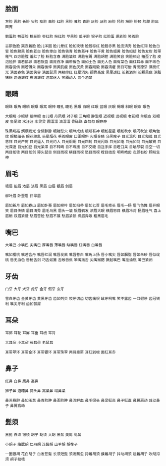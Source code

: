 ## 脸面

`方脸`
`圆脸`
`长脸`
`尖脸`
`瘦脸`
`白脸`
`红脸`
`黑脸`
`黄脸`
`青脸`
`灰脸`
`马脸`
`麻脸`
`怪脸`
`粉脸`
`脸颊`
`脸膛`
`脸庞`
`面庞`

`鹅蛋脸`
`鸭蛋脸`
`桃花脸`
`枣红脸`
`粉红脸`
`苹果脸`
`瓜子脸`
`猴子脸`
`红脸蛋`
`绷着脸`
`笑着脸`

`古铜色脸`
`哭丧着脸`
`脸儿浑圆`
`脸儿晕红`
`脸如玫瑰`
`脸膛棕红`
`脸膛赤黑`
`脸庞清秀`
`脸色红润`
`脸色白皙`
`脸色黝黑`
`脸色苍白`
`脸色惨白`
`脸色铁青`
`脸色慈祥`
`脸色干黄`
`脸色蜡黄`
`脸色如蜡`
`脸色发绀`
`脸带稚气`
`四方脸膛`
`羞红了脸`
`粉脸含春`
`满脸皱纹`
`满脸雀斑`
`满脸胡茬`
`满脸笑容`
`笑脸相迎`
`扭歪了脸`
`皮泡脸肿`
`面若鹅卵`
`面若银盘`
`面庞白净`
`面带赧色`
`面如土色`
`面无人色`
`面有菜色`
`面红耳赤`
`面不改色`
`面容俊俏`
`面若傅朱`
`面容憔悴`
`面黄肌瘦`
`面色灰黄`
`面容刚毅`
`面容清癯`
`面目可憎`
`青面獠牙`
`满面红光`
`满面春色`
`满面笑容`
`满面髭须`
`两颊绯红`
`红晕消失`
`颧骨高耸`
`黑里透红`
`长着酒刺`
`长颗黑痣`
`涂脂抹粉`
`两道皱纹`
`布满皱纹`
`酒窝迷人`
`笑靥动人`
`两个酒窝`

## 眼睛

`眼珠`
`眼角`
`眼梢`
`眼眶`
`眼窝`
`眼神`
`瞳孔`
`睫毛`
`黑眼`
`白眼`
`红眼`
`蓝眼`
`灰眼`
`褐眼`
`斜眼`
`眼帘`
`眼色`

`大眼睛`
`小眼睛`
`细眯眼`
`杏儿眼`
`丹凤眼`
`对子眼`
`三角眼`
`肿泡眼`
`近视眼`
`远视眼`
`老花眼`
`单眼皮`
`双眼皮`
`鱼尾纹`
`水汪汪`
`水灵灵`
`圆溜溜`
`滴溜溜`
`骨碌碌`
`直勾勾`
`眼睁睁`

`珠黑睛亮`
`炯炯发光`
`含情脉脉`
`眼射怒火`
`眼眯成线`
`眼睛有神`
`眼如星星`
`眼如秋水`
`眼闪秋波`
`眼角皱纹`
`眼梢细长`
`眼花缭乱`
`头晕烟花`
`垂着眼皮`
`口歪眼斜`
`火眼金睛`
`乌黑眸子`
`目光温和`
`目光和蔼`
`目光慈祥`
`目光严厉`
`目光逼人`
`目光灼人`
`目光炯炯`
`目光四射`
`目光闪烁`
`目光如电`
`目光如剑`
`目光敏锐`
`目光深邃`
`目光如豆`
`目光呆滞`
`目不转睛`
`目不暇接`
`目不交睫`
`目送手挥`
`目瞪口呆`
`目眦尽裂`
`目空一切`
`两目如锥`
`两目如剑`
`獐头鼠目`
`侧目而视`
`横目而视`
`怒目而视`
`瞠目结舌`
`明眸皓齿`
`左顾右盼`
`顾盼生神`

## 眉毛

`粗眉`
`细眉`
`浓眉`
`淡眉`
`黑眉`
`白眉`
`银眉`
`剑眉`

`柳叶眉`
`卧蚕眉`
`扫帚眉`

`眉如新月`
`眉如春山`
`眉如卧蚕`
`眉如柳叶`
`眉如扫帚`
`眉如匕首`
`眉毛修长`
`眉毛一扬`
`眉飞色舞`
`眉开眼笑`
`眉目传情`
`眉目清秀`
`眉毛乌黑`
`眉头一皱`
`银眉鹤发`
`浓眉大眼`
`横眉怒目`
`横眉冷对`
`扬眉吐气`
`喜上眉梢`
`双眉紧蹙`
`愁眉苦脸`
`愁眉不展`
`愁眉紧锁`
`挤眉弄眼`
`粗黑眉毛`

## 嘴巴

`大嘴巴`
`小嘴巴`
`尖嘴巴`
`厚嘴唇`
`薄嘴唇`
`缺嘴唇`
`红嘴唇`
`白嘴唇`

`嘴如樱桃`
`嘴若含丹`
`嘴唇红润`
`嘴唇发紫`
`嘴唇苍白`
`嘴角上扬`
`唇小嘴尖`
`唇如胭脂`
`唇如朱砂`
`唇似绽桃`
`唇无血色`
`唇枪舌剑`
`巧舌如簧`
`舌敞唇焦`
`笨嘴拙舌`
`尖嘴猴腮`
`撅起嘴巴`
`嘴挂油瓶`
`嘴巴紧闭`

## 牙齿

`门牙`
`大牙`
`犬牙`
`虎牙`
`金牙`
`假牙`
`虫牙`

`雪白牙齿`
`金黄牙齿`
`黄黑牙齿`
`齿如列贝`
`咬牙切齿`
`切齿痛恨`
`龇牙咧嘴`
`笑不露齿`
`一口假牙`
`齿冠锐利`
`嘴尖牙利`
`齿如瓠犀`

## 耳朵

`耳郭`
`耳轮`
`耳屏`
`耳垂`
`耳根`
`耳背`

`大耳朵`
`小耳朵`
`长耳朵`
`老鼠耳`

`耳带翠环`
`耳带金环`
`耳带银环`
`耳带珠翠`
`两耳垂肩`
`耳红到根`
`面红耳赤`

## 鼻子

`红鼻`
`白鼻`
`鹰鼻`
`高鼻`

`狮子鼻`
`酒糟鼻`
`蒜头鼻`
`高粱鼻`
`塌鼻梁`

`鼻若悬胆`
`鼻如玉葱`
`鼻青脸肿`
`鼻歪脸肿`
`鼻流鲜血`
`鼻毛很长`
`鼻梁挺高`
`鼻子挺直`
`鼻翼扇动`
`耸动鼻子`
`鼻翼翕动`

## 髭须

`黑髭`
`白须`
`银须`
`胡子`
`胡须`
`大胡`
`黑髯`
`美髯`
`虬髯`

`小胡子`
`络腮胡`
`仁丹胡`
`连鬓胡`
`山羊胡`
`胡茬子`

`一圈银胡`
`花白胡子`
`白发苍髯`
`长须短髭`
`须发飘忽`
`捋着胡须`
`摸着胡子`
`抖动胡须`
`翘着胡子`
`吹胡捋须`
`胡子拉楂`